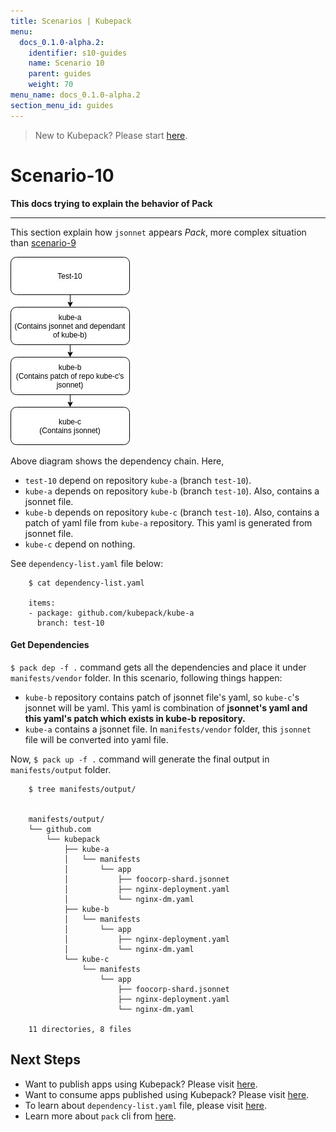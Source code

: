 ```yaml
---
title: Scenarios | Kubepack
menu:
  docs_0.1.0-alpha.2:
    identifier: s10-guides
    name: Scenario 10
    parent: guides
    weight: 70
menu_name: docs_0.1.0-alpha.2
section_menu_id: guides
---
```


> New to Kubepack? Please start [here](/docs/concepts/README.md).

# Scenario-10

**This docs trying to explain the behavior of Pack**
***

This section explain how `jsonnet` appears *Pack*,
more complex situation than [scenario-9](scenario-9.md)

![alt text](/docs/_testdata/test-10/test-10.jpg)

Above diagram shows the dependency chain. Here,

 - `test-10` depend on repository `kube-a` (branch `test-10`).
 - `kube-a` depends on repository `kube-b` (branch `test-10`). Also, contains a jsonnet file.
 - `kube-b` depends on repository `kube-c` (branch `test-10`).
  Also, contains a patch of yaml file from `kube-a` repository.
 This yaml is generated from jsonnet file.
 - `kube-c` depend on nothing.

See `dependency-list.yaml` file below:

```console
    $ cat dependency-list.yaml

    items:
    - package: github.com/kubepack/kube-a
      branch: test-10

```

#### Get Dependencies

`$ pack dep -f .` command gets all the dependencies and place it under `manifests/vendor` folder.
 In this scenario, following things happen:

  - `kube-b` repository contains patch of jsonnet file's yaml,
   so `kube-c`'s jsonnet will be yaml. This yaml is combination of
   **jsonnet's yaml and this yaml's patch which exists in kube-b repository.**
  -  `kube-a` contains a jsonnet file.
  In `manifests/vendor` folder, this `jsonnet` file will be converted into yaml file.


Now, `$ pack up -f .` command will generate the final output in `manifests/output` folder.

```console
    $ tree manifests/output/


    manifests/output/
    └── github.com
        └── kubepack
            ├── kube-a
            │   └── manifests
            │       └── app
            │           ├── foocorp-shard.jsonnet
            │           ├── nginx-deployment.yaml
            │           └── nginx-dm.yaml
            ├── kube-b
            │   └── manifests
            │       └── app
            │           ├── nginx-deployment.yaml
            │           └── nginx-dm.yaml
            └── kube-c
                └── manifests
                    └── app
                        ├── foocorp-shard.jsonnet
                        ├── nginx-deployment.yaml
                        └── nginx-dm.yaml

    11 directories, 8 files
```

## Next Steps

- Want to publish apps using Kubepack? Please visit [here](/docs/concepts/how/publisher.md).
- Want to consume apps published using Kubepack? Please visit [here](/docs/concepts/how/user.md).
- To learn about `dependency-list.yaml` file, please visit [here](/docs/concepts/how/manifest.md).
- Learn more about `pack` cli from [here](/docs/concepts/how/cli.md).
